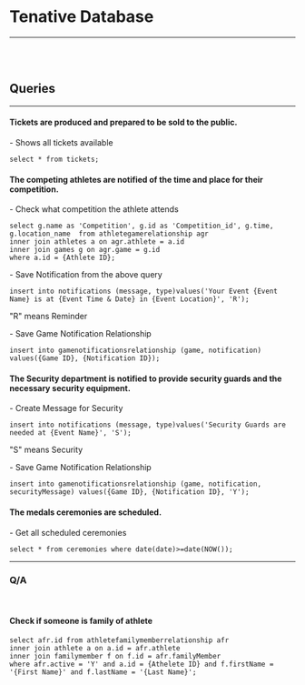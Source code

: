 <h1>Tenative Database</h1>
<hr>
<br>
<br>
<h2>Queries</h2>
<hr>

<h4>Tickets are produced and prepared to be sold to the public.</h4>
<tb><p>- Shows all tickets available</p>
<tb><code>select * from tickets;</code>

<br>
<h4>The competing athletes are notified of the time and place for their competition.</h4>
<p>- Check what competition the athlete attends</p>
<code>select g.name as 'Competition', g.id as 'Competition_id', g.time, g.location_name  from athletegamerelationship agr
inner join athletes a on agr.athlete = a.id
inner join games g on agr.game = g.id
where a.id = {Athlete ID};
</code>
<p>- Save Notification from the above query</p>
<code>insert into notifications (message, type)values('Your Event {Event Name} is at {Event Time & Date} in {Event Location}', 'R');</code>
<p>"R" means Reminder</p>
<p>- Save Game Notification Relationship</p>
<code>insert into gamenotificationsrelationship (game, notification) values({Game ID}, {Notification ID});</code>
<br>

<h4>The Security department is notified to provide security guards and the necessary security equipment.</h4>
<tb><p>- Create Message for Security</p>
<tb><code>insert into notifications (message, type)values('Security Guards are needed at {Event Name}', 'S');</code>
<p>"S" means Security</p>
<p>- Save Game Notification Relationship</p>
<code>insert into gamenotificationsrelationship (game, notification, securityMessage) values({Game ID}, {Notification ID}, 'Y');</code>
<br>

<h4>The medals ceremonies are scheduled.</h4>
<tb><p>- Get all scheduled ceremonies</p>
<tb><code>select * from ceremonies where date(date)>=date(NOW());</code>

<br>
<hr>

<h3>Q/A</h3>
<br>

<h4>Check if someone is family of athlete</h4>
<tb><code>select afr.id from athletefamilymemberrelationship afr
inner join athlete a on a.id = afr.athlete
inner join familymember f on f.id = afr.familyMember
where afr.active = 'Y' and a.id = {Athelete ID} and f.firstName = '{First Name}' and f.lastName = '{Last Name}';</code>

